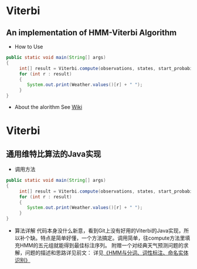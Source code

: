 Viterbi
========

An implementation of HMM-Viterbi Algorithm
----------------------

 - How to Use
 
```java
public static void main(String[] args)
{
     int[] result = Viterbi.compute(observations, states, start_probability, transititon_probability, emission_probability);
     for (int r : result)
     {
        System.out.print(Weather.values()[r] + " ");
     }
}
```
 - About the alorithm
 See [Wiki][1]

  [1]: https://en.wikipedia.org/wiki/Viterbi_algorithm#Example
  
  
Viterbi
========

通用维特比算法的Java实现
----------------------

 - 调用方法
 
```java
public static void main(String[] args)
{
     int[] result = Viterbi.compute(observations, states, start_probability, transititon_probability, emission_probability);
     for (int r : result)
     {
        System.out.print(Weather.values()[r] + " ");
     }
}
```
 - 算法详解
 代码本身没什么新意，看到Git上没有好用的Viterbi的Java实现，所以补个缺。特点是简单好懂，一个方法搞定。调用简单，往compute方法里填充HMM的五元组就能得到最佳标注序列。
 附赠一个对经典天气预测问题的求解，问题的描述和思路详见前文：
 详见[《HMM与分词、词性标注、命名实体识别》][2]

  [2]: http://www.hankcs.com/nlp/hmm-and-segmentation-tagging-named-entity-recognition.html
